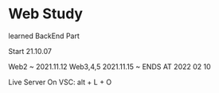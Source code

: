 # Web Study

learned BackEnd Part
 
Start 21.10.07

Web2 ~ 2021.11.12
Web3,4,5 2021.11.15 ~ ENDS AT 2022 02 10

Live Server On VSC: alt + L + O 
